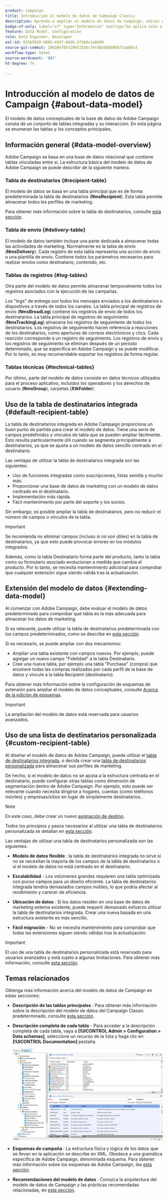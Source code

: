 ```yaml
---
product: campaign
title: Introducción al modelo de datos de Campaign Classic
description: Aprenda a ampliar el modelo de datos de Campaign, editar esquemas, utilizar API y mucho más
badge-v7-only: label="v7" type="Informative" tooltip="Se aplica solo a Campaign Classic v7"
feature: Data Model, Configuration
role: Data Engineer, Developer
exl-id: 655b5928-b005-442f-b026-2f1b0c1abb99
source-git-commit: 28638e76bf286f253bc7efd02db848b571ad88c4
workflow-type: tm+mt
source-wordcount: '987'
ht-degree: 7%

---
```


# Introducción al modelo de datos de Campaign {#about-data-model}

El modelo de datos conceptuales de la base de datos de Adobe Campaign consta de un conjunto de tablas integradas y su interacción. En esta página se enumeran las tablas y los conceptos principales.

## Información general {#data-model-overview}

Adobe Campaign se basa en una base de datos relacional que contiene tablas vinculadas entre sí. La estructura básica del modelo de datos de Adobe Campaign se puede describir de la siguiente manera.

### Tabla de destinatarios {#recipient-table}

El modelo de datos se basa en una tabla principal que es de forma predeterminada la tabla de destinatarios (**NmsRecipient**). Esta tabla permite almacenar todos los perfiles de marketing.

Para obtener más información sobre la tabla de destinatarios, consulte [esta sección](#default-recipient-table).

### Tabla de envío {#delivery-table}

El modelo de datos también incluye una parte dedicada a almacenar todas las actividades de marketing. Normalmente es la tabla de envío (**NmsDelivery**). Cada registro de esta tabla representa una acción de envío o una plantilla de envío. Contiene todos los parámetros necesarios para realizar envíos como destinatario, contenido, etc.

### Tablas de registros {#log-tables}

Otra parte del modelo de datos permite almacenar temporalmente todos los registros asociados con la ejecución de las campañas.

Los &quot;logs&quot; de entrega son todos los mensajes enviados a los destinatarios o dispositivos a través de todos los canales. La tabla principal de registros de envío (**NmsBroadLog**) contiene los registros de envío de todos los destinatarios.
La tabla principal de registros de seguimiento (**NmsTrackingLog**) almacena los registros de seguimiento de todos los destinatarios. Los registros de seguimiento hacen referencia a reacciones de los destinatarios, como aperturas de correos electrónicos y clics. Cada reacción corresponde a un registro de seguimiento.
Los registros de envío y los registros de seguimiento se eliminan después de un período determinado, que se especifica en Adobe Campaign y se puede modificar. Por lo tanto, es muy recomendable exportar los registros de forma regular.

### Tablas técnicas {#technical-tables}

Por último, parte del modelo de datos consiste en datos técnicos utilizados para el proceso aplicativo, incluidos los operadores y los derechos de usuario (**NmsGroup**), carpetas (**XtkFolder**).

## Uso de la tabla de destinatarios integrada {#default-recipient-table}

La tabla de destinatarios integrada en Adobe Campaign proporciona un buen punto de partida para crear el modelo de datos. Tiene una serie de campos predefinidos y vínculos de tabla que se pueden ampliar fácilmente. Esto resulta particularmente útil cuando se segmenta principalmente a destinatarios, ya que se ajusta a un modelo de datos sencillo centrado en el destinatario.

Las ventajas de utilizar la tabla de destinatarios integrada son las siguientes:

* Uso de funciones integradas como suscripciones, listas semilla y mucho más.
* Proporcionar una base de datos de marketing con un modelo de datos centrado en el destinatario.
* Implementación más rápida.
* Fácil mantenimiento por parte del soporte y los socios.

Sin embargo, es posible ampliar la tabla de destinatarios, pero no reducir el número de campos o vínculos de la tabla.

>[!IMPORTANT]
>
>Se recomienda no eliminar campos (incluso si no son útiles) en la tabla de destinatarios, ya que esto puede provocar errores en los módulos integrados.

Además, como la tabla Destinatario forma parte del producto, tanto la tabla como su formulario asociado evolucionan a medida que cambia el producto. Por lo tanto, se necesita mantenimiento adicional para comprobar que cualquier extensión sigue siendo válida tras la actualización.

## Extensión del modelo de datos {#extending-data-model}

Al comenzar con Adobe Campaign, debe evaluar el modelo de datos predeterminado para comprobar qué tabla es la más adecuada para almacenar los datos de marketing.

Si es relevante, puede utilizar la tabla de destinatarios predeterminada con los campos predeterminados, como se describe en [esta sección](#default-recipient-table).

Si es necesario, se puede ampliar con dos mecanismos:

* Ampliar una tabla existente con campos nuevos. Por ejemplo, puede agregar un nuevo campo &quot;Fidelidad&quot; a la tabla Destinatario.
* Cree una nueva tabla, por ejemplo una tabla &quot;Purchase&quot; (compra) que enumere todas las compras realizadas por cada perfil de la base de datos y vincule a la tabla Recipient (destinatario).

Para obtener más información sobre la configuración de esquemas de extensión para ampliar el modelo de datos conceptuales, consulte [Acerca de la edición de esquemas](../../configuration/using/about-schema-edition.md).

>[!IMPORTANT]
>
>La ampliación del modelo de datos está reservada para usuarios avanzados.

## Uso de una lista de destinatarios personalizada {#custom-recipient-table}

Al diseñar el modelo de datos de Adobe Campaign, puede utilizar el [tabla de destinatarios integrada](#default-recipient-table), o decida crear una [tabla de destinatarios personalizada](../../configuration/using/about-custom-recipient-table.md) para almacenar sus perfiles de marketing.

De hecho, si el modelo de datos no se ajusta a la estructura centrada en el destinatario, puede configurar otras tablas como dimensión de segmentación dentro de Adobe Campaign. Por ejemplo, esto puede ser relevante cuando necesita dirigirse a hogares, cuentas (como teléfonos móviles) y empresas/sitios en lugar de simplemente destinatarios.

>[!NOTE]
>
>En este caso, debe crear un nuevo [asignación de destino](../../configuration/using/target-mapping.md).

Todos los principios y pasos necesarios al utilizar una tabla de destinatarios personalizada se detallan en [esta sección](../../configuration/using/about-custom-recipient-table.md).

Las ventajas de utilizar una tabla de destinatarios personalizada son las siguientes:

* **Modelo de datos flexible** : la tabla de destinatarios integrada no sirve si no se necesitan la mayoría de los campos de la tabla de destinatarios o si el modelo de datos no está centrado en el destinatario.

* **Escalabilidad** - Los volúmenes grandes requieren una tabla optimizada con pocos campos para un diseño eficiente. La tabla de destinatarios integrada tendría demasiados campos inútiles, lo que podría afectar al rendimiento y carecer de eficiencia.

* **Ubicación de datos** : Si los datos residen en una base de datos de marketing externa existente, puede requerir demasiado esfuerzo utilizar la tabla de destinatarios integrada. Crear una nueva basada en una estructura existente es más sencillo.

* **Fácil migración** - No se necesita mantenimiento para comprobar que todas las extensiones siguen siendo válidas tras la actualización.

>[!IMPORTANT]
>
>El uso de una tabla de destinatarios personalizada está reservado para usuarios avanzados y está sujeto a algunas limitaciones. Para obtener más información, consulte [esta sección](../../configuration/using/about-custom-recipient-table.md).

## Temas relacionados

Obtenga más información acerca del modelo de datos de Campaign en estas secciones:

* **Descripción de las tablas principales** : Para obtener más información sobre la descripción del modelo de datos del Campaign Classic predeterminado, consulte [esta sección](../../configuration/using/data-model-description.md).

* **Descripción completa de cada tabla** - Para acceder a la descripción completa de cada tabla, vaya a **[!UICONTROL Admin > Configuration > Data schemas]**, seleccione un recurso de la lista y haga clic en **[!UICONTROL Documentation]** pestaña.

  ![](assets/data-model_documentation-tab.png)


* **Esquemas de campaña** : La estructura física y lógica de los datos que se llevan en la aplicación se describe en XML. Obedece a una gramática específica de Adobe Campaign, denominada esquema. Para obtener más información sobre los esquemas de Adobe Campaign, lea [esta sección](../../configuration/using/about-schema-reference.md).

* **Recomendaciones del modelo de datos** : Conozca la arquitectura del modelo de datos de Campaign y las prácticas recomendadas relacionadas, en [esta sección](../../configuration/using/data-model-best-practices.md#data-model-architecture).
